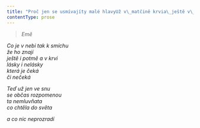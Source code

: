 ```yaml
---
title: "Proč jen se usmívajíty malé hlavyUž v\_matčině krvia\_ještě v\_ráji"
contentType: prose
---
```


<section>

> 

> _Emě_

_Co je v nebi tak k smíchu  
že ho znají  
ještě i potmě a v krvi  
lásky i nelásky  
která je čeká  
či nečeká_

</section>

<section>

_Teď už jen ve snu  
se občas rozpomenou  
ta nemluvňata  
co chtěla do světa_

</section>

<section>

_a co nic neprozradí_

</section>

